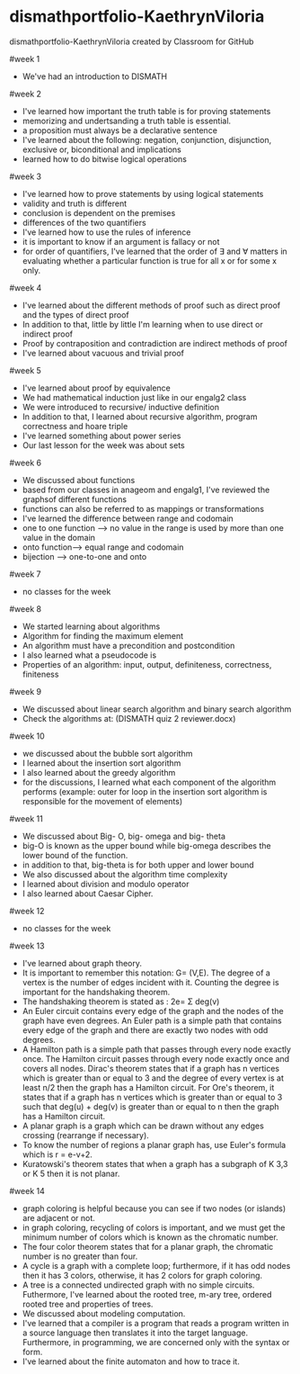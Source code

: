# dismathportfolio-KaethrynViloria
dismathportfolio-KaethrynViloria created by Classroom for GitHub

#week 1
- We've had an introduction to DISMATH

#week 2 
- I've learned how important the truth table is for proving statements
- memorizing and undertsanding a truth table is essential. 
- a proposition must always be a declarative sentence 
- I've learned about the following: negation, conjunction, disjunction, exclusive or, biconditional and implications
- learned how to do bitwise logical operations

#week 3
- I've learned how to prove statements by using logical statements 
- validity and truth is different 
- conclusion is dependent on the premises
- differences of the two quantifiers 
- I've learned how to use the rules of inference
- it is important to know if an argument is fallacy or not
- for order of quantifiers, I've learned that the order of ∃ and ∀ matters in evaluating whether a particular function is true for all x or for some x only.

#week 4
- I've learned about the different methods of proof such as direct proof and the types of direct proof
- In addition to that, little by little I'm learning when to use direct or indirect proof
- Proof by contraposition and contradiction are indirect methods of proof
- I've learned about vacuous and trivial proof

#week 5
- I've learned about proof by equivalence
- We had mathematical induction just like in our engalg2 class
- We were introduced to recursive/ inductive definition
- In addition to that, I learned about recursive algorithm, program correctness and hoare triple
- I've learned something about power series 
- Our last lesson for the week was about sets 

#week 6
- We discussed about functions
- based from our classes in anageom and engalg1, I've reviewed the graphsof different functions
- functions can also be referred to as mappings or transformations
- I've learned the difference between range and codomain
- one to one function --> no value in the range is  used by more than one value in the domain
- onto function--> equal range and codomain 
- bijection --> one-to-one and onto 

#week 7
- no classes for the week

#week 8
- We started learning about algorithms
- Algorithm for finding the maximum element
- An algorithm must have a precondition and postcondition
- I also learned what a pseudocode is
- Properties of an algorithm: input, output, definiteness, correctness, finiteness


#week 9
- We discussed about linear search algorithm and binary search algorithm 
- Check the algorithms at: (DISMATH quiz 2 reviewer.docx)

#week 10
- we discussed about the bubble sort algorithm 
- I learned about the insertion sort algorithm 
- I also learned about the greedy algorithm
- for the discussions, I learned what each component of the algorithm performs (example: outer for loop in the insertion sort algorithm is responsible for the movement of elements) 

#week 11
- We discussed about Big- O, big- omega and big- theta 
- big-O is known as the upper bound while big-omega describes the lower bound of the function.
- in addition to that, big-theta is for both upper and lower bound
- We also discussed about the algorithm time complexity
- I learned about division and modulo operator
- I also learned about Caesar Cipher.

#week 12
- no classes for the week

#week 13
- I've learned about graph theory.
- It is important to remember this notation: G= (V,E). The degree of a vertex is the number of edges incident with it. Counting the degree is important for the handshaking theorem.
- The handshaking theorem is stated as : 2e= Σ deg(v) 
- An Euler circuit contains every edge of the graph and the nodes of the graph have even degrees. An Euler path is a simple path that contains every edge of the graph and there are exactly two nodes with odd degrees. 
- A Hamilton path is a simple path that passes through every node exactly once. The Hamilton circuit passes through every node exactly once and covers all nodes. Dirac's theorem states that if a graph has n vertices which is greater than or equal to 3 and the degree of every vertex is at least n/2 then the graph has a Hamilton circuit. For Ore's theorem, it states that if a graph has n vertices which is greater than or equal to 3 such that deg(u) + deg(v) is greater than or equal to n then the graph has a Hamilton circuit.
- A planar graph is a graph which can be drawn without any edges crossing (rearrange if necessary).
- To know the number of regions a planar graph has, use Euler's formula which is r = e-v+2. 
- Kuratowski's theorem states that when a graph has a subgraph of K 3,3 or K 5 then it is not planar. 

#week 14
- graph coloring is helpful because you can see if two nodes (or islands) are adjacent or not.
- in graph coloring, recycling of colors is important, and we must get the minimum number of colors which is known as the chromatic number.
- The four color theorem states that for a planar graph, the chromatic number is no greater than four.
- A cycle is a graph with a complete loop; furthermore, if it has odd nodes then it has 3 colors, otherwise, it has 2 colors for graph coloring. 
- A tree is a connected undirected graph with no simple circuits. Futhermore, I've learned about the rooted tree, m-ary tree, ordered rooted tree and properties of trees.
- We discussed about modeling computation. 
- I've learned that a compiler is a program that reads a program written in a source language then translates it into the target language. Furthermore, in programming, we are concerned only with the syntax or form. 
- I've learned about the finite automaton and how to trace it. 

